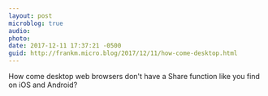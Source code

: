 ```yaml
---
layout: post
microblog: true
audio: 
photo: 
date: 2017-12-11 17:37:21 -0500
guid: http://frankm.micro.blog/2017/12/11/how-come-desktop.html
---
```

How come desktop web browsers don't have a Share function like you find on iOS and Android?
